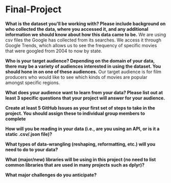 # Final-Project


**What is the dataset you'll be working with?  Please include background on who collected the data, where you accessed it, and any additional information we should know about how this data came to be.**
We are using csv files the Google has collected from its searches. We access it through Google Trends, which allows us to see the frequency of specific movies that were googled from 2004 to now by state.

**Who is your target audience?  Depending on the domain of your data, there may be a variety of audiences interested in using the dataset.  You should hone in on one of these audiences.**
Our target audience is for film producers who would like to see which kinds of movies are popular amongst specific regions.

**What does your audience want to learn from your data?  Please list out at least 3 specific questions that your project will answer for your audience.**

**Create at least 5 GitHub Issues as your first set of steps to take in the project.  You should assign these to individual group members to complete**

**How will you be reading in your data (i.e., are you using an API, or is it a static .csv/.json file)?**

**What types of data-wrangling (reshaping, reformatting, etc.) will you need to do to your data?**

**What (major/new) libraries will be using in this project (no need to list common libraries that are used in many projects such as dplyr)?**

**What major challenges do you anticipate?**